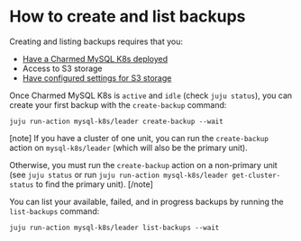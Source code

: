 # How to create and list backups

Creating and listing backups requires that you:
* [Have a Charmed MySQL K8s deployed](/t/charmed-mysql-k8s-how-to-manage-units/9659)
* Access to S3 storage
* [Have configured settings for S3 storage](/t/charmed-mysql-k8s-how-to-configure-s3/9651)

Once Charmed MySQL K8s is `active` and `idle` (check `juju status`), you can create your first backup with the `create-backup` command:
```shell
juju run-action mysql-k8s/leader create-backup --wait
```

[note]
If you have a cluster of one unit, you can run the `create-backup` action on `mysql-k8s/leader` (which will also be the primary unit). 

Otherwise, you must run the `create-backup` action on a non-primary unit (see `juju status` or run `juju run-action mysql-k8s/leader get-cluster-status` to find the primary unit).
[/note]

You can list your available, failed, and in progress backups by running the `list-backups` command:
```shell
juju run-action mysql-k8s/leader list-backups --wait
```